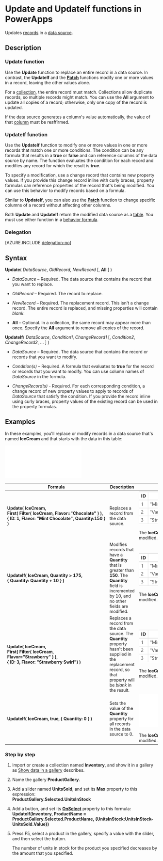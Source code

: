 <properties
	pageTitle="Update and UpdateIf functions | Microsoft PowerApps"
	description="Reference information, including syntax and examples, for the Update and UpdateIf functions in PowerApps"
	services=""
	suite="powerapps"
	documentationCenter="na"
	authors="gregli-msft"
	manager="dwrede"
	editor=""
	tags=""/>

<tags
   ms.service="powerapps"
   ms.devlang="na"
   ms.topic="article"
   ms.tgt_pltfrm="na"
   ms.workload="na"
   ms.date="10/21/2015"
   ms.author="gregli"/>

# Update and UpdateIf functions in PowerApps #

Updates [records](../working-with-tables.md#records) in a [data source](../working-with-data-sources.md).

## Description ##

### Update function ###

Use the **Update** function to replace an entire record in a data source. In contrast, the **UpdateIf** and the **[Patch](function-patch.md)** functions modify one or more values in a record, leaving the other values alone.

For a [collection](../working-with-data-sources.md#collections), the entire record must match. Collections allow duplicate records, so multiple records might match. You can use the **All** argument to update all copies of a record; otherwise, only one copy of the record is updated.

If the data source generates a column's value automatically, the value of that [column](../working-with-tables.md#columns) must be reaffirmed.

### UpdateIf function ###

Use the **UpdateIf** function to modify one or more values in one or more records that match one or more conditions. The condition can be any formula that results in a **true** or **false** and can reference columns of the data source by name. The function evaluates the condition for each record and modifies any record for which the result is **true**.  

To specify a modification, use a change record that contains new property values. If you provide this change record inline with curly braces, property formulas can reference properties of the record that's being modified. You can use this behavior to modify records based on a formula.

Similar to **UpdateIf**, you can also use the **[Patch](function-patch.md)** function to change specific columns of a record without affecting other columns.

Both **Update** and **UpdateIf** return the modified data source as a [table](../working-with-tables.md). You must use either function in a [behavior formula](../working-with-formulas-in-depth.md#behavior-formulas).

### Delegation ###

[AZURE.INCLUDE [delegation-no](../../includes/delegation-no.md)]

## Syntax ##

**Update**( *DataSource*, *OldRecord*, *NewRecord* [, **All** ] )

- *DataSource* – Required. The data source that contains the record that you want to replace.

- *OldRecord* – Required. The record to replace.

- *NewRecord* – Required. The replacement record. This isn't a change record. The entire record is replaced, and missing properties will contain *blank*.

- **All** – Optional. In a collection, the same record may appear more than once. Specify the **All** argument to remove all copies of the record.

**UpdateIf**( *DataSource*, *Condition1*, *ChangeRecord1* [, *Condition2*, *ChangeRecord2*, ... ] )

- *DataSource* – Required. The data source that contains the record or records that you want to modify.

- *Condition(s)* – Required. A formula that evaluates to **true** for the record or records that you want to modify.  You can use column names of *DataSource* in the formula.  

- *ChangeRecord(s)* - Required.  For each corresponding condition, a change record of new property values to apply to records of *DataSource* that satisfy the condition. If you provide the record inline using curly braces, property values of the existing record can be used in the property formulas.

## Examples ##

In these examples, you'll replace or modify records in a data source that's named **IceCream** and that starts with the data in this table:

![](media/function-update-updateif/icecream.png)

| Formula | Description | Result |
|---------|-------------|--------|
| **Update(&nbsp;IceCream,<br>First(&nbsp;Filter(&nbsp;IceCream,&nbsp;Flavor="Chocolate"&nbsp;)&nbsp;), {&nbsp;ID:&nbsp;1,&nbsp;Flavor:&nbsp;"Mint&nbsp;Chocolate",&nbsp;Quantity:150&nbsp;} )** | Replaces a record from the data source.| <style> img { max-width: none } </style> ![](media/function-update-updateif/icecream-mint.png)<br><br>The **IceCream** data source has been modified. |
| **UpdateIf(&nbsp;IceCream, Quantity > 175, {&nbsp;Quantity:&nbsp;Quantity&nbsp;+&nbsp;10&nbsp;} )** | Modifies records that have a **Quantity** that is greater than **150**.  The **Quantity** field is incremented by 10, and no other fields are modified. |![](media/function-update-updateif/icecream-mint-plus10.png)<br><br>The **IceCream** data source has been modified. |
| **Update(&nbsp;IceCream,<br>First(&nbsp;Filter(&nbsp;IceCream, Flavor="Strawberry"&nbsp;)&nbsp;),<br>{&nbsp;ID:&nbsp;3, Flavor:&nbsp;"Strawberry Swirl"} )** | Replaces a record from the data source. The **Quantity** property hasn't been supplied in the replacement record, so that property will be *blank* in the result.|![](media/function-update-updateif/icecream-mint-swirl.png)<br><br>The **IceCream** data source has been modified. |
| **UpdateIf(&nbsp;IceCream, true, {&nbsp;Quantity:&nbsp;0&nbsp;} )** | Sets the value of the **Quantity** property for all records in the data source to 0.|![ ](media/function-update-updateif/icecream-mint-zero.png)<br> <br>The **IceCream** data source has been modified. |

### Step by step ###

1. Import or create a collection named **Inventory**, and show it in a gallery as [Show data in a gallery](../show-images-text-gallery-sort-filter.md) describes.

1. Name the gallery **ProductGallery**.

1. Add a slider named **UnitsSold**, and set its **Max** property to this expression:<br>**ProductGallery.Selected.UnitsInStock**

1. Add a button, and set its **[OnSelect](../controls/properties-core.md)** property to this formula:<br>**UpdateIf(Inventory, ProductName = ProductGallery.Selected.ProductName, {UnitsInStock:UnitsInStock-UnitsSold.Value})**

1. Press F5, select a product in the gallery, specify a value with the slider, and then select the button.

	The number of units in stock for the product you specified decreases by the amount that you specified.
